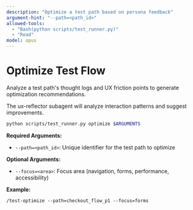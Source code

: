 ```yaml
---
description: "Optimize a test path based on persona feedback"
argument-hint: "--path=<path_id>"
allowed-tools:
  - "Bash(python scripts/test_runner.py)"
  - "Read"
model: opus
---
```


# Optimize Test Flow

Analyze a test path's thought logs and UX friction points to generate optimization recommendations.

The ux-reflector subagent will analyze interaction patterns and suggest improvements.

```bash
python scripts/test_runner.py optimize $ARGUMENTS
```

**Required Arguments:**
- `--path=<path_id>`: Unique identifier for the test path to optimize

**Optional Arguments:**
- `--focus=<area>`: Focus area (navigation, forms, performance, accessibility)

**Example:**
```
/test-optimize --path=checkout_flow_p1 --focus=forms
```